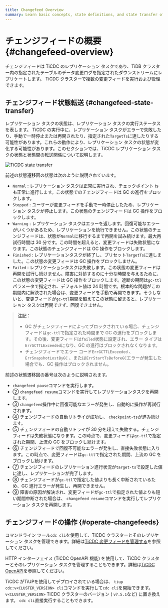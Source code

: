 ```yaml
---
title: Changefeed Overview
summary: Learn basic concepts, state definitions, and state transfer of changefeeds.
---
```


# チェンジフィードの概要 {#changefeed-overview}

チェンジフィードは TiCDC のレプリケーション タスクであり、TiDB クラスター内の指定されたテーブルのデータ変更ログを指定されたダウンストリームにレプリケートします。 TiCDC クラスターで複数の変更フィードを実行および管理できます。

## チェンジフィード状態転送 {#changefeed-state-transfer}

レプリケーション タスクの状態は、レプリケーション タスクの実行ステータスを表します。 TiCDC の実行中に、レプリケーション タスクがエラーで失敗したり、手動で一時停止または再開されたり、指定された`TargetTs`に達したりする可能性があります。これらの動作により、レプリケーション タスクの状態が変化する可能性があります。このセクションでは、TiCDC レプリケーション タスクの状態と状態間の転送関係について説明します。

![TiCDC state transfer](https://download.pingcap.com/images/docs/ticdc/ticdc-changefeed-state-transfer.png)

前述の状態遷移図の状態は次のように説明されています。

-   `Normal` : レプリケーション タスクは正常に実行され、チェックポイント ts も正常に進行します。この状態でのチェンジフィードは GC の進行をブロックします。
-   `Stopped` : ユーザーが変更フィードを手動で一時停止したため、レプリケーション タスクが停止します。この状態のチェンジフィードは GC 操作をブロックします。
-   `Warning` : レプリケーション タスクはエラーを返します。回復可能なエラーがいくつかあるため、レプリケーションを続行できません。この状態のチェンジフィードは、状態が`Normal`に移行するまで再開を試み続けます。最大再試行時間は 30 分です。この時間を超えると、変更フィードは失敗状態になります。この状態のチェンジフィードは GC 操作をブロックします。
-   `Finished` : レプリケーションタスクが終了し、プリセット`TargetTs`に達しました。この状態の変更フィードは GC 操作をブロックしません。
-   `Failed` : レプリケーションタスクは失敗します。この状態の変更フィードは再開を試行し続けません。障害に対処するのに十分な時間を与えるために、この状態の変更フィードは GC 操作をブロックします。遮断の期間は`gc-ttl`パラメータで指定され、デフォルト値は 24 時間です。根本的な問題がこの期間内に解決された場合は、変更フィードを手動で再開できます。そうしないと、変更フィードが`gc-ttl`期間を超えてこの状態に留まると、レプリケーション タスクは再開できず、回復できません。

> **注記：**
>
> -   GC がチェンジフィードによってブロックされている場合、チェンジフィードは`gc-ttl`で指定された時間まで GC の進行をブロックします。その後、変更フィードは`failed`状態に設定され、エラー タイプは`ErrGCTTLExceeded`になり、GC の進行はブロックされなくなります。
> -   チェンジフィードでエラー コード`ErrGCTTLExceeded` 、 `ErrSnapshotLostByGC` 、または`ErrStartTsBeforeGC`エラーが発生した場合でも、GC 操作はブロックされません。

前述の状態遷移図の番号は次のように説明されます。

-   `changefeed pause`コマンドを実行します。
-   ② `changefeed resume`コマンドを実行してレプリケーションタスクを再開します。
-   ③ `changefeed`操作中に回復可能なエラーが発生し、自動的に操作が再試行されます。
-   ④ チェンジフィードの自動リトライが成功し、 `checkpoint-ts`が進み続けます。
-   ⑤ チェンジフィードの自動リトライが 30 分を超えて失敗する。チェンジフィードは失敗状態になります。この時点で、変更フィードは`gc-ttl`で指定された期間、上流の GC をブロックし続けます。
-   ⑥ チェンジフィードで回復不可能なエラーが発生し、直接失敗状態に入ります。この時点で、変更フィードは`gc-ttl`で指定された期間、上流の GC をブロックし続けます。
-   ⑦ チェンジフィードのレプリケーション進行状況が`target-ts`で設定した値に達し、レプリケーションが完了します。
-   ⑧ チェンジフィードが`gc-ttl`で指定した値よりも長く中断されているため、GC 進行エラーが発生し、再開できません。
-   ⑨ 障害の原因が解決され、変更フィードが`gc-ttl`で指定された値よりも短い期間中断された場合は、 `changefeed resume`コマンドを実行してレプリケーション タスクを再開します。

## チェンジフィードの操作 {#operate-changefeeds}

コマンドライン ツール`cdc cli`を使用して、TiCDC クラスターとそのレプリケーション タスクを管理できます。詳細は[TiCDC 変更フィードを管理する](/ticdc/ticdc-manage-changefeed.md)を参照してください。

HTTP インターフェイス (TiCDC OpenAPI 機能) を使用して、TiCDC クラスターとそのレプリケーション タスクを管理することもできます。詳細は[TiCDC OpenAPI](/ticdc/ticdc-open-api.md)を参照してください。

TiCDC がTiUPを使用してデプロイされている場合は、 `tiup cdc:v<CLUSTER_VERSION> cli`コマンドを実行して`cdc cli`を開始できます。 `v<CLUSTER_VERSION>` TiCDC クラスターのバージョン ( `v7.5.1`など) に置き換えます。 `cdc cli`直接実行することもできます。
